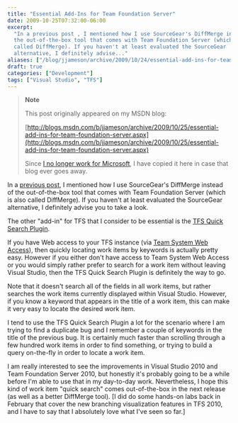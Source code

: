```yaml
---
title: "Essential Add-Ins for Team Foundation Server"
date: 2009-10-25T07:32:00-06:00
excerpt:
  "In a previous post , I mentioned how I use SourceGear's DiffMerge instead of
  the out-of-the-box tool that comes with Team Foundation Server (which is also
  called DiffMerge). If you haven't at least evaluated the SourceGear
  alternative, I definitely advise..."
aliases: ["/blog/jjameson/archive/2009/10/24/essential-add-ins-for-team-foundation-server.aspx", "/blog/jjameson/archive/2009/10/25/essential-add-ins-for-team-foundation-server.aspx"]
draft: true
categories: ["Development"]
tags: ["Visual Studio", "TFS"]
---
```


> **Note**
>
> This post originally appeared on my MSDN blog:
>
> [http://blogs.msdn.com/b/jjameson/archive/2009/10/25/essential-add-ins-for-team-foundation-server.aspx](http://blogs.msdn.com/b/jjameson/archive/2009/10/25/essential-add-ins-for-team-foundation-server.aspx)
>
> Since
> [I no longer work for Microsoft](/blog/jjameson/2011/09/02/last-day-with-microsoft),
> I have copied it here in case that blog ever goes away.

In a
[previous post](/blog/jjameson/2009/03/24/diffmerge-a-better-differencing-tool),
I mentioned how I use SourceGear's DiffMerge instead of the out-of-the-box tool
that comes with Team Foundation Server (which is also called DiffMerge). If you
haven't at least evaluated the SourceGear alternative, I definitely advise you
to take a look.

The other "add-in" for TFS that I consider to be essential is the
[TFS Quick Search Plugin](http://www.acorns.com.au/projects/vsaddins/).

If you have Web access to your TFS instance (via
[Team System Web Access](http://msdn.microsoft.com/en-us/teamsystem/bb980951.aspx)),
then quickly locating work items by keywords is actually pretty easy. However if
you either don't have access to Team System Web Access or you would simply
rather prefer to search for a work item without leaving Visual Studio, then the
TFS Quick Search Plugin is definitely the way to go.

Note that it doesn't search all of the fields in all work items, but rather
searches the work items currently displayed within Visual Studio. However, if
you know a keyword that appears in the title of a work item, this can make it
very easy to locate the desired work item.

I tend to use the TFS Quick Search Plugin a lot for the scenario where I am
trying to find a duplicate bug and I remember a couple of keywords in the title
of the previous bug. It is certainly much faster than scrolling through a few
hundred work items in order to find something, or trying to build a query
on-the-fly in order to locate a work item.

I am really interested to see the improvements in Visual Studio 2010 and Team
Foundation Server 2010, but honestly it's probably going to be a while before
I'm able to use that in my day-to-day work. Nevertheless, I hope this kind of
work item "quick search" comes out-of-the-box in the next release (as well as a
better DiffMerge tool). [I did do some hands-on labs back in February that cover
the new branching visualization features in TFS 2010, and I have to say that I
absolutely love what I've seen so far.]
